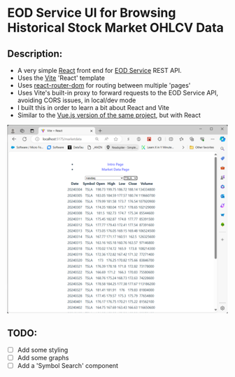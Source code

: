# EOD Service UI for Browsing Historical Stock Market OHLCV Data

## Description:
- A very simple [React](https://react.dev/) front end for [EOD Service](https://github.com/mring33621/eod-service) REST API.
- Uses the [Vite](https://vitejs.dev/) 'React' template
- Uses [react-router-dom](https://reactrouter.com/en/main) for routing between multiple 'pages'
- Uses Vite's built-in proxy to forward requests to the EOD Service API, avoiding CORS issues, in local/dev mode
- I built this in order to learn a bit about React and Vite
- Similar to the [Vue.js version of the same project](https://github.com/mring33621/eod-service-ui-v3), but with React


![Example](./example.png)

## TODO:
- [ ] Add some styling
- [ ] Add some graphs
- [ ] Add a 'Symbol Search' component
